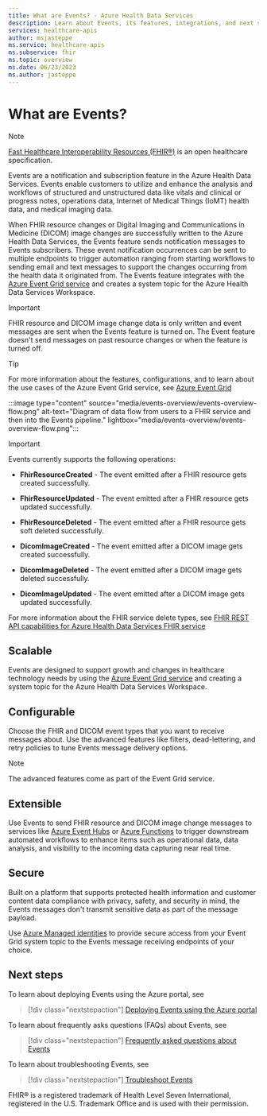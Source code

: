 ```yaml
---
title: What are Events? - Azure Health Data Services
description: Learn about Events, its features, integrations, and next steps.
services: healthcare-apis
author: msjasteppe
ms.service: healthcare-apis
ms.subservice: fhir
ms.topic: overview
ms.date: 06/23/2023
ms.author: jasteppe
---
```


# What are Events?

> [!NOTE]
> [Fast Healthcare Interoperability Resources (FHIR&#174;)](https://www.hl7.org/fhir/) is an open healthcare specification.

Events are a notification and subscription feature in the Azure Health Data Services. Events enable customers to utilize and enhance the analysis and workflows of structured and unstructured data like vitals and clinical or progress notes, operations data, Internet of Medical Things (IoMT) health data, and medical imaging data. 

When FHIR resource changes or Digital Imaging and Communications in Medicine (DICOM) image changes are successfully written to the Azure Health Data Services, the Events feature sends notification messages to Events subscribers. These event notification occurrences can be sent to multiple endpoints to trigger automation ranging from starting workflows to sending email and text messages to support the changes occurring from the health data it originated from. The Events feature integrates with the [Azure Event Grid service](../../event-grid/overview.md) and creates a system topic for the Azure Health Data Services Workspace.

> [!IMPORTANT]
>
> FHIR resource and DICOM image change data is only written and event messages are sent when the Events feature is turned on. The Event feature doesn't send messages on past resource changes or when the feature is turned off.

> [!TIP]
> 
> For more information about the features, configurations, and to learn about the use cases of the Azure Event Grid service, see [Azure Event Grid](../../event-grid/overview.md)

:::image type="content" source="media/events-overview/events-overview-flow.png" alt-text="Diagram of data flow from users to a FHIR service and then into the Events pipeline." lightbox="media/events-overview/events-overview-flow.png":::

> [!IMPORTANT]
> 
> Events currently supports the following operations:
>
> - **FhirResourceCreated** - The event emitted after a FHIR resource gets created successfully.
>
> - **FhirResourceUpdated** - The event emitted after a FHIR resource gets updated successfully.
>
> - **FhirResourceDeleted** - The event emitted after a FHIR resource gets soft deleted successfully.
> 
> - **DicomImageCreated** - The event emitted after a DICOM image gets created successfully.
> 
> - **DicomImageDeleted** - The event emitted after a DICOM image gets deleted successfully.
> 
> - **DicomImageUpdated** - The event emitted after a DICOM image gets updated successfully.
> 
> For more information about the FHIR service delete types, see [FHIR REST API capabilities for Azure Health Data Services FHIR service](../../healthcare-apis/fhir/fhir-rest-api-capabilities.md)

## Scalable

Events are designed to support growth and changes in healthcare technology needs by using the [Azure Event Grid service](../../event-grid/overview.md) and creating a system topic for the Azure Health Data Services Workspace.

## Configurable

Choose the FHIR and DICOM event types that you want to receive messages about. Use the advanced features like filters, dead-lettering, and retry policies to tune Events message delivery options. 

> [!NOTE]
> The advanced features come as part of the Event Grid service. 

## Extensible

Use Events to send FHIR resource and DICOM image change messages to services like [Azure Event Hubs](../../event-hubs/event-hubs-about.md) or [Azure Functions](../../azure-functions/functions-overview.md) to trigger downstream automated workflows to enhance items such as operational data, data analysis, and visibility to the incoming data capturing near real time.
 
## Secure

Built on a platform that supports protected health information and customer content data compliance with privacy, safety, and security in mind, the Events messages don't transmit sensitive data as part of the message payload.

Use [Azure Managed identities](../../active-directory/managed-identities-azure-resources/overview.md) to provide secure access from your Event Grid system topic to the Events message receiving endpoints of your choice. 

## Next steps

To learn about deploying Events using the Azure portal, see

>[!div class="nextstepaction"]
>[Deploying Events using the Azure portal](./events-deploy-portal.md)

To learn about frequently asks questions (FAQs) about Events, see

>[!div class="nextstepaction"]
>[Frequently asked questions about Events](./events-faqs.md)

To learn about troubleshooting Events, see

>[!div class="nextstepaction"]
>[Troubleshoot Events](./events-troubleshooting-guide.md)

FHIR&#174; is a registered trademark of Health Level Seven International, registered in the U.S. Trademark Office and is used with their permission.
